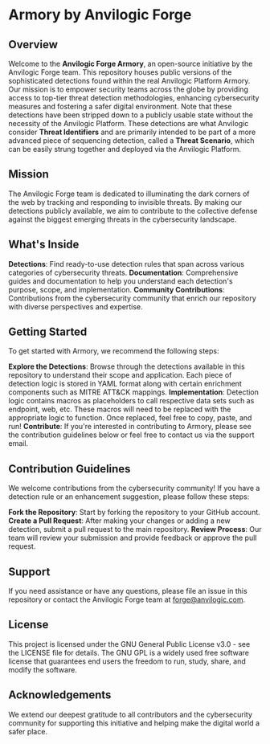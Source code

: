 # Armory by Anvilogic Forge
## Overview
Welcome to the **Anvilogic Forge Armory**, an open-source initiative by the Anvilogic Forge team. This repository houses public versions of the sophisticated detections found within the real Anvilogic Platform Armory. Our mission is to empower security teams across the globe by providing access to top-tier threat detection methodologies, enhancing cybersecurity measures and fostering a safer digital environment. Note that these detections have been stripped down to a publicly usable state without the necessity of the Anvilogic Platform. These detections are what Anvilogic consider **Threat Identifiers** and are primarily intended to be part of a more advanced piece of sequencing detection, called a **Threat Scenario**, which can be easily strung together and deployed via the Anvilogic Platform.

## Mission
The Anvilogic Forge team is dedicated to illuminating the dark corners of the web by tracking and responding to invisible threats. By making our detections publicly available, we aim to contribute to the collective defense against the biggest emerging threats in the cybersecurity landscape.

## What's Inside
**Detections**: Find ready-to-use detection rules that span across various categories of cybersecurity threats.
**Documentation**: Comprehensive guides and documentation to help you understand each detection's purpose, scope, and implementation.
**Community Contributions**: Contributions from the cybersecurity community that enrich our repository with diverse perspectives and expertise.

## Getting Started
To get started with Armory, we recommend the following steps:

**Explore the Detections**: Browse through the detections available in this repository to understand their scope and application. Each piece of detection logic is stored in YAML format along with certain enrichment components such as MITRE ATT&CK mappings.
**Implementation**: Detection logic contains macros as placeholders to call respective data sets such as endpoint, web, etc. These macros will need to be replaced with the appropriate logic to function. Once replaced, feel free to copy, paste, and run!
**Contribute**: If you're interested in contributing to Armory, please see the contribution guidelines below or feel free to contact us via the support email.

## Contribution Guidelines
We welcome contributions from the cybersecurity community! If you have a detection rule or an enhancement suggestion, please follow these steps:

**Fork the Repository**: Start by forking the repository to your GitHub account.
**Create a Pull Request**: After making your changes or adding a new detection, submit a pull request to the main repository.
**Review Process**: Our team will review your submission and provide feedback or approve the pull request.

## Support
If you need assistance or have any questions, please file an issue in this repository or contact the Anvilogic Forge team at forge@anvilogic.com.

## License
This project is licensed under the GNU General Public License v3.0 - see the LICENSE file for details. The GNU GPL is a widely used free software license that guarantees end users the freedom to run, study, share, and modify the software.

## Acknowledgements
We extend our deepest gratitude to all contributors and the cybersecurity community for supporting this initiative and helping make the digital world a safer place.
